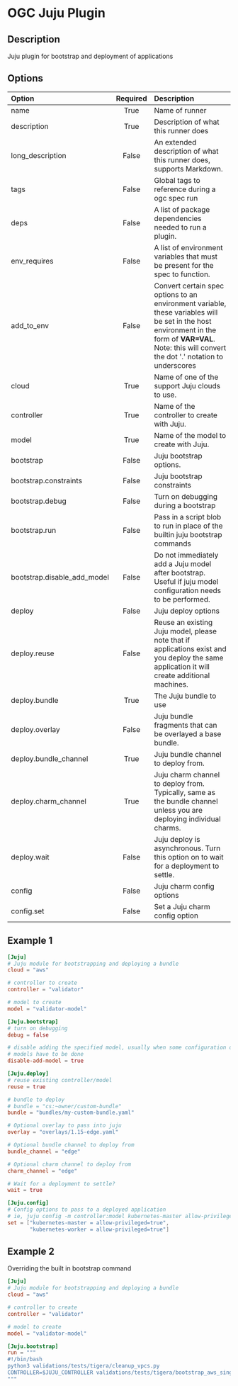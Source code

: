 # OGC Juju Plugin
## Description
Juju plugin for bootstrap and deployment of applications

## Options

| Option | Required | Description |
|:---    |  :---:   |:---|
| name | True | Name of runner |
| description | True | Description of what this runner does |
| long_description | False | An extended description of what this runner does, supports Markdown. |
| tags | False | Global tags to reference during a ogc spec run |
| deps | False | A list of package dependencies needed to run a plugin. |
| env_requires | False | A list of environment variables that must be present for the spec to function. |
| add_to_env | False | Convert certain spec options to an environment variable, these variables will be set in the host environment in the form of **VAR=VAL**. Note: this will convert the dot '.' notation to underscores |
| cloud | True | Name of one of the support Juju clouds to use. |
| controller | True | Name of the controller to create with Juju. |
| model | True | Name of the model to create with Juju. |
| bootstrap | False | Juju bootstrap options. |
| bootstrap.constraints | False | Juju bootstrap constraints |
| bootstrap.debug | False | Turn on debugging during a bootstrap |
| bootstrap.run | False | Pass in a script blob to run in place of the builtin juju bootstrap commands  |
| bootstrap.disable_add_model | False | Do not immediately add a Juju model after bootstrap. Useful if juju model configuration needs to be performed. |
| deploy | False | Juju deploy options |
| deploy.reuse | False | Reuse an existing Juju model, please note that if applications exist and you deploy the same application it will create additional machines. |
| deploy.bundle | True | The Juju bundle to use |
| deploy.overlay | False | Juju bundle fragments that can be overlayed a base bundle. |
| deploy.bundle_channel | True | Juju bundle channel to deploy from. |
| deploy.charm_channel | True | Juju charm channel to deploy from. Typically, same as the bundle channel unless you are deploying individual charms. |
| deploy.wait | False | Juju deploy is asynchronous. Turn this option on to wait for a deployment to settle. |
| config | False | Juju charm config options |
| config.set | False | Set a Juju charm config option |


## Example 1

```toml
[Juju]
# Juju module for bootstrapping and deploying a bundle
cloud = "aws"

# controller to create
controller = "validator"

# model to create
model = "validator-model"

[Juju.bootstrap]
# turn on debugging
debug = false

# disable adding the specified model, usually when some configuration on the
# models have to be done
disable-add-model = true

[Juju.deploy]
# reuse existing controller/model
reuse = true

# bundle to deploy
# bundle = "cs:~owner/custom-bundle"
bundle = "bundles/my-custom-bundle.yaml"

# Optional overlay to pass into juju
overlay = "overlays/1.15-edge.yaml"

# Optional bundle channel to deploy from
bundle_channel = "edge"

# Optional charm channel to deploy from
charm_channel = "edge"

# Wait for a deployment to settle?
wait = true

[Juju.config]
# Config options to pass to a deployed application
# ie, juju config -m controller:model kubernetes-master allow-privileged=true
set = ["kubernetes-master = allow-privileged=true",
       "kubernetes-worker = allow-privileged=true"]
```

## Example 2

Overriding the built in bootstrap command

```toml
[Juju]
# Juju module for bootstrapping and deploying a bundle
cloud = "aws"

# controller to create
controller = "validator"

# model to create
model = "validator-model"

[Juju.bootstrap]
run = """
#!/bin/bash
python3 validations/tests/tigera/cleanup_vpcs.py
CONTROLLER=$JUJU_CONTROLLER validations/tests/tigera/bootstrap_aws_single_subnet.py
"""
